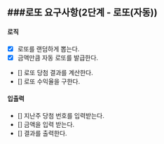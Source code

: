 ###로또 요구사항(2단계 - 로또(자동))
------

#### 로직
* [x] 로또를 랜덤하게 뽑는다.
* [x] 금액만큼 자동 로또를 발급한다.
* [] 로또 당첨 결과를 계산한다.
* [] 로또 수익율을 구한다.
#### 입출력
* [] 지난주 당첨 번호를 입력받는다. 
* [] 금액을 입력 받는다.
* [] 결과를 출력한다.

